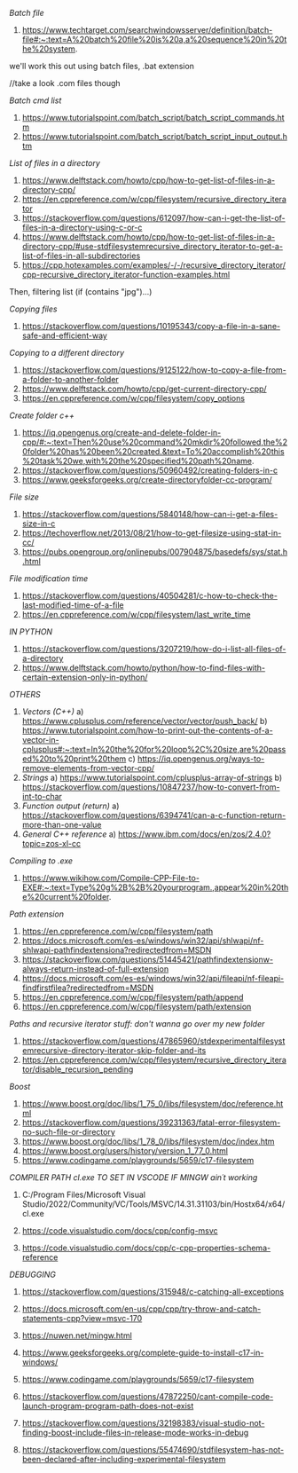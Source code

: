 *Batch file*
1. https://www.techtarget.com/searchwindowsserver/definition/batch-file#:~:text=A%20batch%20file%20is%20a,a%20sequence%20in%20the%20system.

we'll work this out using batch files, .bat extension

//take a look .com files though

*Batch cmd list*
  1. https://www.tutorialspoint.com/batch_script/batch_script_commands.htm
  2. https://www.tutorialspoint.com/batch_script/batch_script_input_output.htm

*List of files in a directory*
  1. https://www.delftstack.com/howto/cpp/how-to-get-list-of-files-in-a-directory-cpp/
  2. https://en.cppreference.com/w/cpp/filesystem/recursive_directory_iterator
  3. https://stackoverflow.com/questions/612097/how-can-i-get-the-list-of-files-in-a-directory-using-c-or-c
  4. https://www.delftstack.com/howto/cpp/how-to-get-list-of-files-in-a-directory-cpp/#use-stdfilesystemrecursive_directory_iterator-to-get-a-list-of-files-in-all-subdirectories
  5. https://cpp.hotexamples.com/examples/-/-/recursive_directory_iterator/cpp-recursive_directory_iterator-function-examples.html

  Then, filtering list (if (contains "jpg")...)

*Copying files*
  1. https://stackoverflow.com/questions/10195343/copy-a-file-in-a-sane-safe-and-efficient-way

*Copying to a different directory*
  1. https://stackoverflow.com/questions/9125122/how-to-copy-a-file-from-a-folder-to-another-folder
  2. https://www.delftstack.com/howto/cpp/get-current-directory-cpp/
  3. https://en.cppreference.com/w/cpp/filesystem/copy_options
  
*Create folder c++*
  1. https://iq.opengenus.org/create-and-delete-folder-in-cpp/#:~:text=Then%20use%20command%20mkdir%20followed,the%20folder%20has%20been%20created.&text=To%20accomplish%20this%20task%20we,with%20the%20specified%20path%20name.
  2. https://stackoverflow.com/questions/50960492/creating-folders-in-c
  3. https://www.geeksforgeeks.org/create-directoryfolder-cc-program/

*File size*
  1. https://stackoverflow.com/questions/5840148/how-can-i-get-a-files-size-in-c
  2. https://techoverflow.net/2013/08/21/how-to-get-filesize-using-stat-in-cc/
  3. https://pubs.opengroup.org/onlinepubs/007904875/basedefs/sys/stat.h.html

*File modification time*
  1. https://stackoverflow.com/questions/40504281/c-how-to-check-the-last-modified-time-of-a-file
  2. https://en.cppreference.com/w/cpp/filesystem/last_write_time

*IN PYTHON*
  1. https://stackoverflow.com/questions/3207219/how-do-i-list-all-files-of-a-directory
  2. https://www.delftstack.com/howto/python/how-to-find-files-with-certain-extension-only-in-python/

*OTHERS*
1. *Vectors (C++)*
  a) https://www.cplusplus.com/reference/vector/vector/push_back/
  b) https://www.tutorialspoint.com/how-to-print-out-the-contents-of-a-vector-in-cplusplus#:~:text=In%20the%20for%20loop%2C%20size,are%20passed%20to%20print%20them
  c) https://iq.opengenus.org/ways-to-remove-elements-from-vector-cpp/
2. *Strings*
  a) https://www.tutorialspoint.com/cplusplus-array-of-strings
  b) https://stackoverflow.com/questions/10847237/how-to-convert-from-int-to-char
3. *Function output (return)*
  a) https://stackoverflow.com/questions/6394741/can-a-c-function-return-more-than-one-value
4. *General C++ reference*
  a) https://www.ibm.com/docs/en/zos/2.4.0?topic=zos-xl-cc

*Compiling to .exe*
  1. https://www.wikihow.com/Compile-CPP-File-to-EXE#:~:text=Type%20g%2B%2B%20yourprogram.,appear%20in%20the%20current%20folder.
  
*Path extension*
  1. https://en.cppreference.com/w/cpp/filesystem/path
  2. https://docs.microsoft.com/es-es/windows/win32/api/shlwapi/nf-shlwapi-pathfindextensiona?redirectedfrom=MSDN
  3. https://stackoverflow.com/questions/51445421/pathfindextensionw-always-return-instead-of-full-extension
  4. https://docs.microsoft.com/es-es/windows/win32/api/fileapi/nf-fileapi-findfirstfilea?redirectedfrom=MSDN
  5. https://en.cppreference.com/w/cpp/filesystem/path/append
  6. https://en.cppreference.com/w/cpp/filesystem/path/extension
  
*Paths and recursive iterator stuff: don't wanna go over my new folder*
  1. https://stackoverflow.com/questions/47865960/stdexperimentalfilesystemrecursive-directory-iterator-skip-folder-and-its
  2. https://en.cppreference.com/w/cpp/filesystem/recursive_directory_iterator/disable_recursion_pending

*Boost*
  1. https://www.boost.org/doc/libs/1_75_0/libs/filesystem/doc/reference.html
  2. https://stackoverflow.com/questions/39231363/fatal-error-filesystem-no-such-file-or-directory
  3. https://www.boost.org/doc/libs/1_78_0/libs/filesystem/doc/index.htm
  4. https://www.boost.org/users/history/version_1_77_0.html
  5. https://www.codingame.com/playgrounds/5659/c17-filesystem

*COMPILER PATH cl.exe TO SET IN VSCODE IF MINGW ain´t working*
  1. C:/Program Files/Microsoft Visual Studio/2022/Community/VC/Tools/MSVC/14.31.31103/bin/Hostx64/x64/cl.exe
  
  1. https://code.visualstudio.com/docs/cpp/config-msvc
  2. https://code.visualstudio.com/docs/cpp/c-cpp-properties-schema-reference
  
*DEBUGGING*
  1. https://stackoverflow.com/questions/315948/c-catching-all-exceptions
  2. https://docs.microsoft.com/en-us/cpp/cpp/try-throw-and-catch-statements-cpp?view=msvc-170
  
  1. https://nuwen.net/mingw.html
  2. https://www.geeksforgeeks.org/complete-guide-to-install-c17-in-windows/
  3. https://www.codingame.com/playgrounds/5659/c17-filesystem
  4. https://stackoverflow.com/questions/47872250/cant-compile-code-launch-program-program-path-does-not-exist
  5. https://stackoverflow.com/questions/32198383/visual-studio-not-finding-boost-include-files-in-release-mode-works-in-debug
  6. https://stackoverflow.com/questions/55474690/stdfilesystem-has-not-been-declared-after-including-experimental-filesystem
